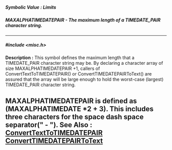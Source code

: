 ##### Symbolic Value : Limits
##### MAXALPHATIMEDATEPAIR - The maximum length of a TIMEDATE_PAIR character string.
---
##### #include <misc.h>
**Description :**
This symbol defines the maximum length that a TIMEDATE_PAIR character string 
may be. By declaring a character array of size MAXALPHATIMEDATEPAIR +1, callers 
of ConvertTextToTIMEDATEPAIR() or ConvertTIMEDATEPAIRToText() are assured that 
the array will be large enough to hold the worst-case (largest) TIMEDATE_PAIR 
character string.

MAXALPHATIMEDATEPAIR is defined as (MAXALPHATIMEDATE *2 + 3).  This includes 
three characters for the space dash space separator(" - ").
**See Also :**
[ConvertTextToTIMEDATEPAIR](D:/md_files/ConvertTextToTIMEDATEPAIR.md)
[ConvertTIMEDATEPAIRToText](D:/md_files/ConvertTIMEDATEPAIRToText.md)
---
